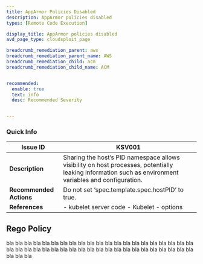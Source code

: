 ```yaml
---
title: AppArmor Policies Disabled
description: AppArmor policies disabled
types: [Remote Code Execution]

display_title: AppArmor policies disabled
avd_page_type: cloudsploit_page

breadcrumb_remediation_parent: aws
breadcrumb_remediation_parent_name: AWS
breadcrumb_remediation_child: acm
breadcrumb_remediation_child_name: ACM


recommended:
  enable: true
  text: info
  desc: Recommended Severity


---
```


### Quick Info

| Issue ID | KSV001 |
|-|-|
| **Description** | Sharing the host’s PID namespace allows visibility on host processes, potentially leaking information such as environment variables and configuration. |
| **Recommended Actions** | Do not set ‘spec.template.spec.hostPID’ to true. |
| **References** | - kubelet server code - Kubelet - options |


## Rego Policy

bla bla bla bla bla bla bla bla bla
bla bla bla bla bla bla bla bla bla
bla bla bla bla bla bla bla bla bla
bla bla bla bla bla bla bla bla bla
bla bla bla bla bla bla bla bla bla